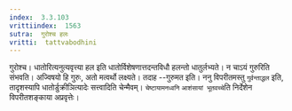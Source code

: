 ```yaml
---
index:  3.3.103
vrittiindex:  1563
sutra:  गुरोश्च हलः
vritti:  tattvabodhini 
---
```


गुरोश्च। धातोरित्यनुत्यवृत्त्या हल इति धातोर्विशेषणात्तदन्तविधौ हलन्तो धातुर्लभ्यते। न चाऽयं गुरुरिति संभवति। अज्विषयो हि गुरुः, अतो मत्वर्थो लक्ष्यते। तदाह --गुरुमत इति। ननु विपरीतमस्तु `गुर्वन्ताद्धल` इति, तादृशस्यापि धातोर्डुक्रीञित्यादेः सत्त्वादिति चेन्मैवम्। `चेष्टायामनध्वनि` `आशंसायां भूतवच्चे`ति निर्देशेन विपरीतशङ्काया अप्रवृत्तेः। 

